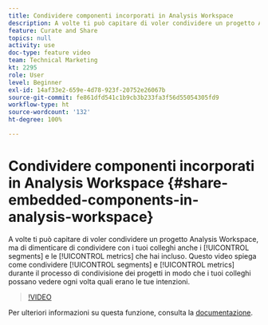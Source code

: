 ```yaml
---
title: Condividere componenti incorporati in Analysis Workspace
description: A volte ti può capitare di voler condividere un progetto Analysis Workspace, ma di dimenticare di condividere con i colleghi anche le metriche e i segmenti inclusi. Questo video spiega come condividere segmenti e metriche nel processo di condivisione dei progetti in modo che i tuoi colleghi possano vedere ogni volta quali erano le tue intenzioni.
feature: Curate and Share
topics: null
activity: use
doc-type: feature video
team: Technical Marketing
kt: 2295
role: User
level: Beginner
exl-id: 14af33e2-659e-4d78-923f-20752e26067b
source-git-commit: fe861dfd541c1b9cb3b233fa3f56d55054305fd9
workflow-type: ht
source-wordcount: '132'
ht-degree: 100%

---
```


# Condividere componenti incorporati in Analysis Workspace {#share-embedded-components-in-analysis-workspace}

A volte ti può capitare di voler condividere un progetto Analysis Workspace, ma di dimenticare di condividere con i tuoi colleghi anche i [!UICONTROL segments] e le [!UICONTROL metrics] che hai incluso. Questo video spiega come condividere [!UICONTROL segments] e [!UICONTROL metrics] durante il processo di condivisione dei progetti in modo che i tuoi colleghi possano vedere ogni volta quali erano le tue intenzioni.

>[!VIDEO](https://video.tv.adobe.com/v/24713/?quality=12)

Per ulteriori informazioni su questa funzione, consulta la [documentazione](https://experienceleague.adobe.com/docs/analytics/analyze/analysis-workspace/curate-share/curate.html?lang=it).
